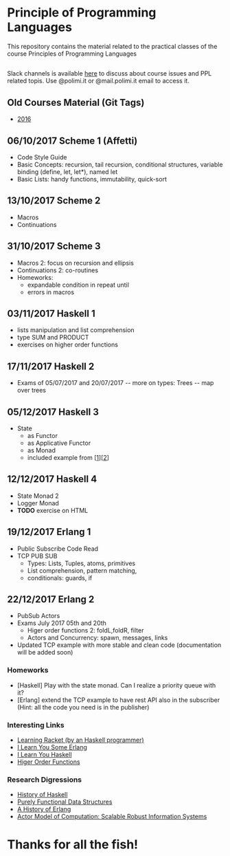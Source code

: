 # Principle of Programming Languages

This repository contains the material related to the practical classes of the course Principles of Programming Languages

##

Slack channels is available [here](https://ppl-course.slack.com) to discuss about course issues and PPL related topis. Use @polimi.it or @mail.polimi.it email to access it.


## Old Courses Material (Git Tags)

-  [2016](https://github.com/riccardotommasini/plp/releases/tag/2016) 

## 06/10/2017 Scheme 1 (Affetti)
- Code Style Guide
- Basic Concepts: recursion, tail recursion, conditional structures, variable binding (define, let, let*), named let
- Basic Lists: handy functions, immutability, quick-sort


## 13/10/2017 Scheme 2
- Macros
- Continuations


## 31/10/2017 Scheme 3
- Macros 2: focus on recursion and ellipsis
- Continuations 2: co-routines
- Homeworks:
    - expandable condition in repeat until
    - errors in macros

## 03/11/2017 Haskell 1
- lists manipulation and list comprehension
- type SUM and PRODUCT
- exercises on higher order functions
 
## 17/11/2017 Haskell 2
- Exams of 05/07/2017 and 20/07/2017
    -- more on types: Trees
    -- map over trees

## 05/12/2017 Haskell 3
- State
    + as Functor
    + as Applicative Functor
    + as Monad
    + included example from \[[1](http://cmsc-16100.cs.uchicago.edu/2016/Lectures/18-state-monad-1.php)\]\[[2](http://cmsc-16100.cs.uchicago.edu/2016/Lectures/19-state-monad-2.php)\]

## 12/12/2017 Haskell 4
- State Monad 2
- Logger Monad
- **TODO** exercise on HTML

## 19/12/2017 Erlang 1
- Public Subscribe Code Read
- TCP PUB SUB
    -  Types: Lists, Tuples, atoms, primitives
    - List comprehension, pattern matching, 
    - conditionals: guards, if 
    
## 22/12/2017 Erlang 2
- PubSub Actors
- Exams July 2017 05th and 20th
    -  Higer order functions 2: foldL,foldR, filter
    - Actors and Concurrency: spawn, messages, links
- Updated TCP example with more stable and clean code (documentation will be added soon)

### Homeworks
- [Haskell] Play with the state monad. Can I realize a priority queue with it?
- [Erlang] extend the TCP example to have rest API also in the subscriber (Hint: all the code you need is in the publisher)

### Interesting Links

- [Learning Racket (by an Haskell programmer)](https://artyom.me/learning-racket-1)
- [I Learn You Some Erlang](http://learnyousomeerlang.com)
- [I Learn You Haskell](http://learnyouahaskell.com)
- [Higer Order Functions](http://matt.might.net/articles/higher-order-list-operations/)

### Research Digressions

- [History of Haskell](http://research.microsoft.com/en-us/um/people/simonpj/papers/history-of-haskell/history.pdf)
- [Purely Functional Data Structures](https://www.cs.cmu.edu/~rwh/theses/okasaki.pdf)
- [A History of Erlang](http://webcem01.cem.itesm.mx:8005/erlang/cd/downloads/hopl_erlang.pdf)
- [Actor Model of Computation: Scalable Robust Information Systems](https://arxiv.org/pdf/1008.1459v38.pdf)

# Thanks for all the fish!

